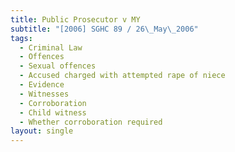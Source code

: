 ```yaml
---
title: Public Prosecutor v MY
subtitle: "[2006] SGHC 89 / 26\_May\_2006"
tags:
  - Criminal Law
  - Offences
  - Sexual offences
  - Accused charged with attempted rape of niece
  - Evidence
  - Witnesses
  - Corroboration
  - Child witness
  - Whether corroboration required
layout: single
---
```


